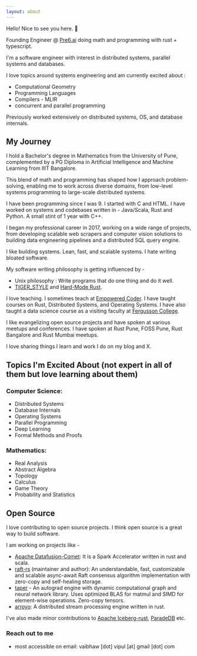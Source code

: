 ```yaml
---
layout: about
---
```


Hello! Nice to see you here. 👋

Founding Engineer @ [Pre6.ai](https://pre6.ai/) doing math and programming with rust + typescript.

I'm a software engineer with interest in distributed systems, parallel systems and databases.

I love topics around systems engineering and am currently excited about :
- Computational Geometry
- Programming Languages
- Compilers - MLIR
- concurrent and parallel programming

Previously worked extensively on distributed systems, OS, and database internals.

## My Journey

I hold a Bachelor's degree in Mathematics from the University of Pune, complemented by a PG Diploma in Artificial Intelligence and Machine Learning from IIIT Bangalore.

This blend of math and programming has shaped how I approach problem-solving, enabling me to work across diverse domains, from low-level systems programming to large-scale distributed systems.

I have been programming since I was 9. I started with C and HTML. I have worked on systems and codebases written in - Java/Scala, Rust and Python. A small stint of 1 year with C++.

I began my professional career in 2017, working on a wide range of projects, from developing scalable web scrapers and computer vision solutions to building data engineering pipelines and a distributed SQL query engine.

I like building systems. Lean, fast, and scalable systems. I hate writing bloated software.

My software writing philosophy is getting influenced by -
- Unix philosophy : Write programs that do one thing and do it well.
- [TIGER_STYLE](https://github.com/tigerbeetle/tigerbeetle/blob/main/docs/TIGER_STYLE.md) and [Hard-Mode Rust](https://matklad.github.io/2022/10/06/hard-mode-rust.html).

I love teaching. I sometimes teach at [Empowered Coder](https://empoweredcoder.com/). I have taught courses on Rust, Distributed Systems, and Operating Systems. I have also taught a data science course as a visiting faculty at [Fergusson College](https://fergusson.edu/).

I like evangelizing open source projects and have spoken at various meetups and conferences. I have spoken at Rust Pune, FOSS Pune, Rust Bangalore and Rust Mumbai meetups.

I love sharing things I learn and work I do on my blog and X.

## Topics I'm Excited About (not expert in all of them but love learning about them)

### Computer Science:
- Distributed Systems
- Database Internals
- Operating Systems
- Parallel Programming
- Deep Learning
- Formal Methods and Proofs

### Mathematics:
- Real Analysis
- Abstract Algebra
- Topology
- Calculus
- Game Theory
- Probability and Statistics

## Open Source

I love contributing to open source projects. I think open source is a great way to build software.

I am working on projects like -
- [Apache Datafusion-Comet](https://github.com/apache/datafusion-comet/pulls?q=is%3Apr+author%3Avaibhawvipul+is%3Aclosed): It is a Spark Accelerator written in rust and scala.
- [raft-rs](https://github.com/spacewalkhq/raft-rs) (maintainer and author): An understandable, fast, customizable and scalable async-await Raft consensus algorithm implementation with zero-copy and self-healing storage.
- [taper](https://github.com/vaibhawvipul/taper) - An autograd engine with dynamic computational graph and neural network library. Uses optimized BLAS for matmul and SIMD for element-wise operations. Zero-copy tensors.
- [arroyo](https://github.com/ArroyoSystems/arroyo/pulls?q=is%3Apr+author%3Avaibhawvipul+is%3Aclosed): A distributed stream processing engine written in rust.

I've also made minor contributions to [Apache Iceberg-rust](https://github.com/apache/iceberg-rust/pulls?q=is%3Apr+author%3Avaibhawvipul+is%3Aclosed), [ParadeDB](https://github.com/paradedb/paradedb/pulls?q=is%3Apr+author%3Avaibhawvipul+is%3Aclosed) etc.

### Reach out to me
- most accessible on email: vaibhaw [dot] vipul [at] gmail [dot] com
